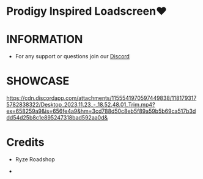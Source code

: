# Prodigy Inspired Loadscreen❤️

# INFORMATION
- For any support or questions join our [Discord](https://discord.gg/HKu3xVA7m3)

# SHOWCASE
https://cdn.discordapp.com/attachments/1155541970597449838/1181793175782838322/Desktop_2023.11.23_-_18.52.48.01_Trim.mp4?ex=658259a9&is=656fe4a9&hm=3cd788d50c8eb5f89a59b5b69ca517b3ddd54d25b8c1e895247318bad592aa0d&

# Credits
- Ryze Roadshop

- 
